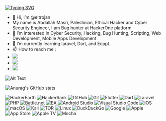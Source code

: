 [![Typing SVG](https://readme-typing-svg.herokuapp.com?font=Rubik+Burned&size=22&duration=2500&pause=500&color=31C12F&background=FF753C00&center=true&vCenter=true&multiline=true&width=435&lines=Welcome+To+Trojan's+World)](https://git.io/typing-svg)
- 👋 Hi, I’m @eltrojan
- My name is Abdallah Masri, Palestinian, Ethical Hacker and Cyber Security Engineer, I am Bug hunter at HackerOne platform
- 👀 I’m interested in Cyber Security, Hacking, Bug Hunting, Scripting, Web Development, Mobile Apps Development
- 🌱 I’m currently learning laravel, Dart, and Ecppt.
- 📫 How to reach me : 
-  <a href="https://linkedin.com/in/abdallah-masri"><img src="https://img.shields.io/badge/LinkedIn-0077B5?style=for-the-badge&logo=linkedin&logoColor=white"></a>
- <a href="https://t.me/eltrojan0x07"><img src="https://img.shields.io/badge/Telegram-2CA5E0?style=for-the-badge&logo=telegram&logoColor=white"></a>
- <a href="https://twitter.com/abdallah0x07"><img src="https://img.shields.io/badge/Twitter-1DA1F2?style=for-the-badge&logo=twitter&logoColor=white"></a>

<!---
eltrojan/eltrojan is a ✨ special ✨ repository because its `README.md` (this file) appears on your GitHub profile.
You can click the Preview link to take a look at your changes.
--->
![Alt Text](https://media.giphy.com/media/xTcnSWYZvafyhEACBO/giphy.gif)

![Anurag's GitHub stats](https://github-readme-stats.vercel.app/api?username=eltrojan&show_icons=true&theme=aura)

![HackerEarth](https://img.shields.io/badge/HackerEarth-%232C3454.svg?style=for-the-badge&logo=HackerEarth&logoColor=Blue)
![HackerRank](https://img.shields.io/badge/-Hackerrank-2EC866?style=for-the-badge&logo=HackerRank&logoColor=white)
![GitHub](https://img.shields.io/badge/github-%23121011.svg?style=for-the-badge&logo=github&logoColor=white)
![Git](https://img.shields.io/badge/git-%23F05033.svg?style=for-the-badge&logo=git&logoColor=white)
![Flutter](https://img.shields.io/badge/Flutter-%2302569B.svg?style=for-the-badge&logo=Flutter&logoColor=white)
![Dart](https://img.shields.io/badge/dart-%230175C2.svg?style=for-the-badge&logo=dart&logoColor=white)
![Laravel](https://img.shields.io/badge/laravel-%23FF2D20.svg?style=for-the-badge&logo=laravel&logoColor=white)
![PHP](https://img.shields.io/badge/php-%23777BB4.svg?style=for-the-badge&logo=php&logoColor=white)
![Battle.net](https://img.shields.io/badge/battle.net-%2300AEFF.svg?style=for-the-badge&logo=battle.net&logoColor=white)
![EA](https://img.shields.io/badge/ea-%23000000.svg?style=for-the-badge&logo=ea&logoColor=white)
![Android Studio](https://img.shields.io/badge/Android%20Studio-3DDC84.svg?style=for-the-badge&logo=android-studio&logoColor=white)
![Visual Studio Code](https://img.shields.io/badge/Visual%20Studio%20Code-0078d7.svg?style=for-the-badge&logo=visual-studio-code&logoColor=white)
![iOS](https://img.shields.io/badge/iOS-000000?style=for-the-badge&logo=ios&logoColor=white)
![macOS](https://img.shields.io/badge/mac%20os-000000?style=for-the-badge&logo=macos&logoColor=F0F0F0)
![Kali](https://img.shields.io/badge/Kali-268BEE?style=for-the-badge&logo=kalilinux&logoColor=white)
![TOR](https://img.shields.io/badge/tor-%237E4798.svg?style=for-the-badge&logo=tor-project&logoColor=white)
![Linux](https://img.shields.io/badge/Linux-FCC624?style=for-the-badge&logo=linux&logoColor=black)
![DuckDuckGo](https://img.shields.io/badge/DuckDuckGo-DE5833?style=for-the-badge&logo=DuckDuckGo&logoColor=white)
![Google](https://img.shields.io/badge/google-4285F4?style=for-the-badge&logo=google&logoColor=white)
![Apple](https://img.shields.io/badge/Apple-%23000000.svg?style=for-the-badge&logo=apple&logoColor=white)
![App Store](https://img.shields.io/badge/App_Store-0D96F6?style=for-the-badge&logo=app-store&logoColor=white)
![Apple TV](https://img.shields.io/badge/Apple%20TV-000000?style=for-the-badge&logo=Apple%20TV&logoColor=white)
![Mocha](https://img.shields.io/badge/-mocha-%238D6748?style=for-the-badge&logo=mocha&logoColor=white)



